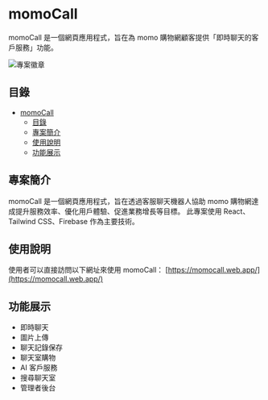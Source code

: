 # momoCall

momoCall 是一個網頁應用程式，旨在為 momo 購物網顧客提供「即時聊天的客戶服務」功能。

![專案徽章](https://img.shields.io/badge/status-active-brightgreen)

## 目錄

- [momoCall](#momocall)
  - [目錄](#目錄)
  - [專案簡介](#專案簡介)
  - [使用說明](#使用說明)
  - [功能展示](#功能展示)

## 專案簡介

momoCall 是一個網頁應用程式，旨在透過客服聊天機器人協助 momo 購物網達成提升服務效率、優化用戶體驗、促進業務增長等目標。
此專案使用 React、Tailwind CSS、Firebase 作為主要技術。

## 使用說明

使用者可以直接訪問以下網址來使用 momoCall：
[https://momocall.web.app/](https://momocall.web.app/)

## 功能展示

- 即時聊天
- 圖片上傳
- 聊天記錄保存
- 聊天室購物
- AI 客戶服務
- 搜尋聊天室
- 管理者後台
